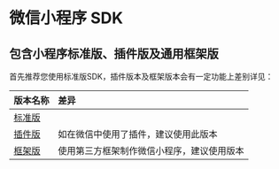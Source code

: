 # 微信小程序 SDK

## 包含小程序标准版、插件版及通用框架版

首先推荐您使用标准版SDK，插件版本及框架版本会有一定功能上差别详见：

| 版本名称 | 差异 |
| :--- | :--- |
| [标准版](https://docs.analysys.cn/ark/integration/sdk/wx) |  |
| [插件版](https://docs.analysys.cn/ark/integration/sdk/wx/wxsdkplugin) | 如在微信中使用了插件，建议使用此版本 |
| [框架版](https://docs.analysys.cn/ark/integration/sdk/wx/wxsdkcustom) | 使用第三方框架制作微信小程序，建议使用版本 |

